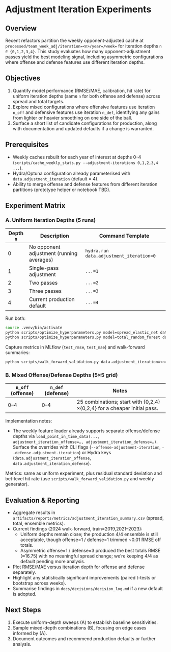 # Adjustment Iteration Experiments

## Overview

Recent refactors partition the weekly opponent-adjusted cache at
`processed/team_week_adj/iteration=<n>/year=/week=` for iteration depths
`n ∈ {0,1,2,3,4}`. This study evaluates how many opponent-adjustment passes yield the
best modeling signal, including asymmetric configurations where offense and defense
features use different iteration depths.

## Objectives

1. Quantify model performance (RMSE/MAE, calibration, hit rate) for uniform iteration
   depths (same `n` for both offense and defense) across spread and total targets.
2. Explore mixed configurations where offensive features use iteration `n_off` and
   defensive features use iteration `n_def`, identifying any gains from lighter or
   heavier smoothing on one side of the ball.
3. Surface a short list of candidate configurations for production, along with
   documentation and updated defaults if a change is warranted.

## Prerequisites

- Weekly caches rebuilt for each year of interest at depths 0–4
  (`scripts/cache_weekly_stats.py --adjustment-iterations 0,1,2,3,4 ...`).
- Hydra/Optuna configuration already parameterised with
  `data.adjustment_iteration` (default = 4).
- Ability to merge offense and defense features from different iteration partitions
  (prototype helper or notebook TBD).

## Experiment Matrix

### A. Uniform Iteration Depths (5 runs)

| Depth `n` | Description                              | Command Template |
|-----------|-------------------------------------------|------------------|
| 0         | No opponent adjustment (running averages) | `hydra.run data.adjustment_iteration=0` |
| 1         | Single-pass adjustment                    | `...=1`          |
| 2         | Two passes                                | `...=2`          |
| 3         | Three passes                              | `...=3`          |
| 4         | Current production default                | `...=4`          |

Run both:

```bash
source .venv/bin/activate
python scripts/optimize_hyperparameters.py model=spread_elastic_net data.adjustment_iteration=<n>
python scripts/optimize_hyperparameters.py model=total_random_forest data.adjustment_iteration=<n>
```

Capture metrics in MLflow (`test_rmse`, `test_mae`) and walk-forward summaries:

```bash
python scripts/walk_forward_validation.py data.adjustment_iteration=<n>
```

### B. Mixed Offense/Defense Depths (5×5 grid)

| `n_off` (offense) | `n_def` (defense) | Notes |
|-------------------|-------------------|-------|
| 0–4               | 0–4               | 25 combinations; start with {0,2,4}×{0,2,4} for a cheaper initial pass. |

Implementation notes:

- The weekly feature loader already supports separate offense/defense depths via
  `load_point_in_time_data(..., adjustment_iteration_offense=…, adjustment_iteration_defense=…)`.
  Surface the overrides with CLI flags (`--offense-adjustment-iteration`,
  `--defense-adjustment-iteration`) or Hydra keys
  (`data.adjustment_iteration_offense`, `data.adjustment_iteration_defense`).

Metrics: same as uniform experiment, plus residual standard deviation and bet-level
hit rate (use `scripts/walk_forward_validation.py` and weekly generator).

## Evaluation & Reporting

- Aggregate results in `artifacts/reports/metrics/adjustment_iteration_summary.csv`
  (spread, total, ensemble metrics).
- Current findings (2024 walk-forward, train=2019,2021–2023):
  - Uniform depths remain close; the production 4/4 ensemble is still acceptable,
    though offense=1 / defense=1 trimmed ~0.01 RMSE off totals.
  - Asymmetric offense=1 / defense=3 produced the best totals RMSE (≈16.75) with no
    meaningful spread change; we’re keeping 4/4 as default pending more analysis.
- Plot RMSE/MAE versus iteration depth for offense and defense separately.
- Highlight any statistically significant improvements (paired t-tests or bootstrap
  across weeks).
- Summarise findings in `docs/decisions/decision_log.md` if a new default is adopted.

## Next Steps

1. Execute uniform-depth sweeps (A) to establish baseline sensitivities.
2. Sample mixed-depth combinations (B), focusing on edge cases informed by (A).
3. Document outcomes and recommend production defaults or further analysis.
